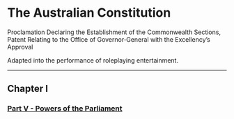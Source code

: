 




# The Australian Constitution
Proclamation Declaring the Establishment of the Commonwealth
Sections, Patent Relating to the Office of Governor‑General with the Excellency’s Approval

Adapted into the performance of roleplaying entertainment.
___

## Chapter I
### [Part V - Powers of the Parliament](https://docs.google.com/document/d/1bcGMqNnO0sUtL6X1ngVpOmKzyz6dsDxKlSAqE8NdQAw/edit?usp=sharing)

